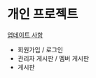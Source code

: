 # 개인 프로젝트
[업데이트 사항](https://github.com/kizuc/project1/blob/main/update.md)
- 회원가입 / 로그인
- 관리자 게시판 / 멤버 게시판
- 게시판
